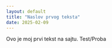 ```yaml
---
layout: default
title: "Naslov prvog teksta"
date: 2025-02-09
---
```


Ovo je moj prvi tekst na sajtu. Test/Proba
